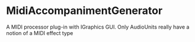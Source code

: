 # MidiAccompanimentGenerator
A MIDI processor plug-in with IGraphics GUI. Only AudioUnits really have a notion of a MIDI effect type
